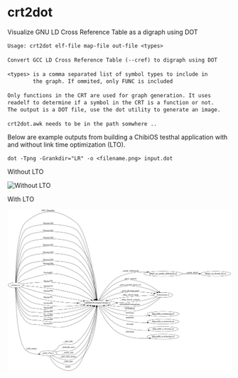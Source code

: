 # crt2dot

Visualize GNU LD Cross Reference Table as a digraph using DOT

```
Usage: crt2dot elf-file map-file out-file <types>

Convert GCC LD Cross Reference Table (--cref) to digraph using DOT

<types> is a comma separated list of symbol types to include in
        the graph. If ommited, only FUNC is included

Only functions in the CRT are used for graph generation. It uses
readelf to determine if a symbol in the CRT is a function or not.
The output is a DOT file, use the dot utility to generate an image.

crt2dot.awk needs to be in the path somwhere ..
```

Below are example outputs from building a ChibiOS testhal application with and
without link time optimization (LTO).

```shell
dot -Tpng -Grankdir="LR" -o <filename.png> input.dot
```


Without LTO

![Without LTO](docs/img/ch_nolto.png)


With LTO

![With LTO](docs/img/ch.png)
